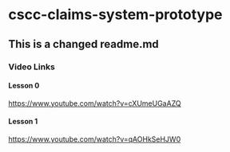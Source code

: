 # cscc-claims-system-prototype

## This is a changed readme.md

### Video Links

#### Lesson 0
https://www.youtube.com/watch?v=cXUmeUGaAZQ

#### Lesson 1
https://www.youtube.com/watch?v=qAOHkSeHJW0
